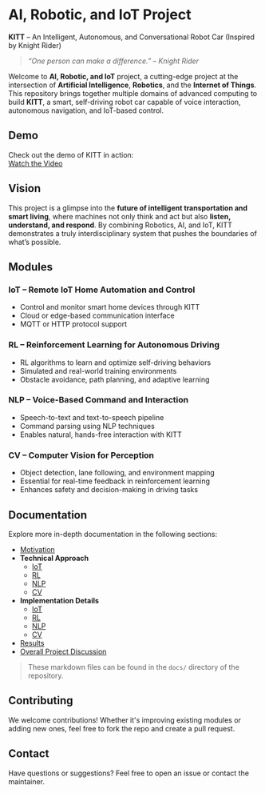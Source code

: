 # AI, Robotic, and IoT Project

**KITT** – An Intelligent, Autonomous, and Conversational Robot Car (Inspired by Knight Rider)

> *“One person can make a difference.” – Knight Rider*

Welcome to **AI, Robotic, and IoT** project, a cutting-edge project at the intersection of **Artificial Intelligence**, **Robotics**, and the **Internet of Things**. This repository brings together multiple domains of advanced computing to build **KITT**, a smart, self-driving robot car capable of voice interaction, autonomous navigation, and IoT-based control.

## Demo

Check out the demo of KITT in action:  
[Watch the Video](https://drive.google.com/file/d/1rATSSZvnDogiOvBWRt0s2AyBcIq1AoWE/view?usp=sharing)

## Vision

This project is a glimpse into the **future of intelligent transportation and smart living**, where machines not only think and act but also **listen, understand, and respond**. By combining Robotics, AI, and IoT, KITT demonstrates a truly interdisciplinary system that pushes the boundaries of what’s possible.

## Modules

### IoT – Remote IoT Home Automation and Control
- Control and monitor smart home devices through KITT
- Cloud or edge-based communication interface
- MQTT or HTTP protocol support

### RL – Reinforcement Learning for Autonomous Driving
- RL algorithms to learn and optimize self-driving behaviors
- Simulated and real-world training environments
- Obstacle avoidance, path planning, and adaptive learning

### NLP – Voice-Based Command and Interaction
- Speech-to-text and text-to-speech pipeline
- Command parsing using NLP techniques
- Enables natural, hands-free interaction with KITT

### CV – Computer Vision for Perception
- Object detection, lane following, and environment mapping
- Essential for real-time feedback in reinforcement learning
- Enhances safety and decision-making in driving tasks

## Documentation

Explore more in-depth documentation in the following sections:

- [Motivation](docs/01_Motivation.md)
- **Technical Approach** 
    - [IoT](docs/02_Technical_Approach_IoT.md)
    - [RL](docs/03_Technical_Approach_RL.md)
    - [NLP](docs/04_Technical_Approach_NLP.md)
    - [CV](docs/05_Technical_Approach_CV.md)
- **Implementation Details** 
    - [IoT](docs/06_Implementation_Details_IoT.md)
    - [RL](docs/07_Implementation_Details_RL.md)
    - [NLP](docs/08_Implementation_Details_NLP.md)
    - [CV](docs/09_Implementation_Details_CV.md)
- [Results](docs/10_Results.md)  
- [Overall Project Discussion](docs/11_Overall_Project_Discussion.md)

> These markdown files can be found in the `docs/` directory of the repository.

## Contributing

We welcome contributions! Whether it's improving existing modules or adding new ones, feel free to fork the repo and create a pull request.

## Contact

Have questions or suggestions? Feel free to open an issue or contact the maintainer.